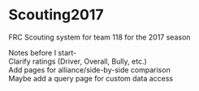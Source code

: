 # Scouting2017
FRC Scouting system for team 118 for the 2017 season

Notes before I start-  
Clarify ratings (Driver, Overall, Bully, etc.)  
Add pages for alliance/side-by-side comparison  
Maybe add a query page for custom data access  
